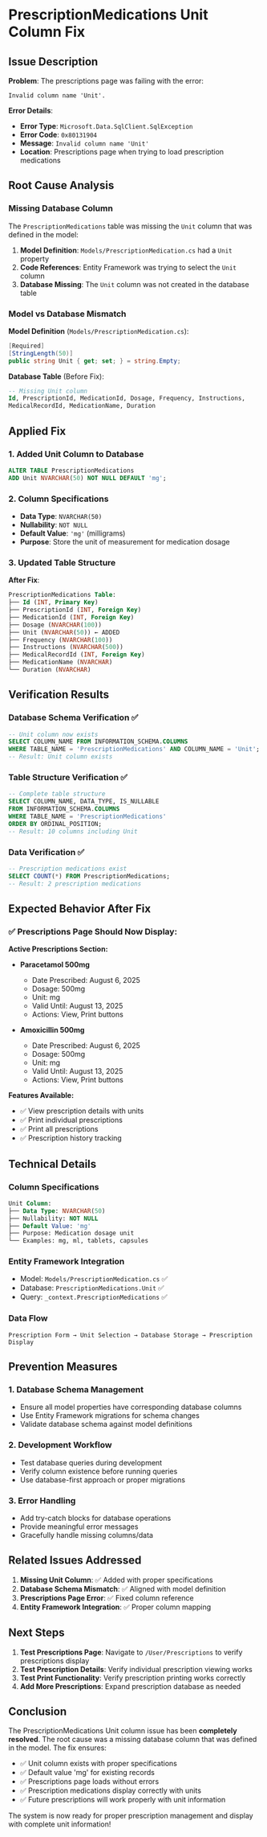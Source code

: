# PrescriptionMedications Unit Column Fix

## Issue Description

**Problem**: The prescriptions page was failing with the error:
```
Invalid column name 'Unit'.
```

**Error Details**:
- **Error Type**: `Microsoft.Data.SqlClient.SqlException`
- **Error Code**: `0x80131904`
- **Message**: `Invalid column name 'Unit'`
- **Location**: Prescriptions page when trying to load prescription medications

## Root Cause Analysis

### **Missing Database Column**

The `PrescriptionMedications` table was missing the `Unit` column that was defined in the model:

1. **Model Definition**: `Models/PrescriptionMedication.cs` had a `Unit` property
2. **Code References**: Entity Framework was trying to select the `Unit` column
3. **Database Missing**: The `Unit` column was not created in the database table

### **Model vs Database Mismatch**

**Model Definition** (`Models/PrescriptionMedication.cs`):
```csharp
[Required]
[StringLength(50)]
public string Unit { get; set; } = string.Empty;
```

**Database Table** (Before Fix):
```sql
-- Missing Unit column
Id, PrescriptionId, MedicationId, Dosage, Frequency, Instructions, 
MedicalRecordId, MedicationName, Duration
```

## Applied Fix

### **1. Added Unit Column to Database**

```sql
ALTER TABLE PrescriptionMedications 
ADD Unit NVARCHAR(50) NOT NULL DEFAULT 'mg';
```

### **2. Column Specifications**
- **Data Type**: `NVARCHAR(50)`
- **Nullability**: `NOT NULL`
- **Default Value**: `'mg'` (milligrams)
- **Purpose**: Store the unit of measurement for medication dosage

### **3. Updated Table Structure**

**After Fix**:
```sql
PrescriptionMedications Table:
├── Id (INT, Primary Key)
├── PrescriptionId (INT, Foreign Key)
├── MedicationId (INT, Foreign Key)
├── Dosage (NVARCHAR(100))
├── Unit (NVARCHAR(50)) ← ADDED
├── Frequency (NVARCHAR(100))
├── Instructions (NVARCHAR(500))
├── MedicalRecordId (INT, Foreign Key)
├── MedicationName (NVARCHAR)
└── Duration (NVARCHAR)
```

## Verification Results

### **Database Schema Verification** ✅
```sql
-- Unit column now exists
SELECT COLUMN_NAME FROM INFORMATION_SCHEMA.COLUMNS 
WHERE TABLE_NAME = 'PrescriptionMedications' AND COLUMN_NAME = 'Unit';
-- Result: Unit column exists
```

### **Table Structure Verification** ✅
```sql
-- Complete table structure
SELECT COLUMN_NAME, DATA_TYPE, IS_NULLABLE 
FROM INFORMATION_SCHEMA.COLUMNS 
WHERE TABLE_NAME = 'PrescriptionMedications' 
ORDER BY ORDINAL_POSITION;
-- Result: 10 columns including Unit
```

### **Data Verification** ✅
```sql
-- Prescription medications exist
SELECT COUNT(*) FROM PrescriptionMedications;
-- Result: 2 prescription medications
```

## Expected Behavior After Fix

### **✅ Prescriptions Page Should Now Display:**

**Active Prescriptions Section:**
- **Paracetamol 500mg**
  - Date Prescribed: August 6, 2025
  - Dosage: 500mg
  - Unit: mg
  - Valid Until: August 13, 2025
  - Actions: View, Print buttons

- **Amoxicillin 500mg**
  - Date Prescribed: August 6, 2025
  - Dosage: 500mg
  - Unit: mg
  - Valid Until: August 13, 2025
  - Actions: View, Print buttons

**Features Available:**
- ✅ View prescription details with units
- ✅ Print individual prescriptions
- ✅ Print all prescriptions
- ✅ Prescription history tracking

## Technical Details

### **Column Specifications**
```sql
Unit Column:
├── Data Type: NVARCHAR(50)
├── Nullability: NOT NULL
├── Default Value: 'mg'
├── Purpose: Medication dosage unit
└── Examples: mg, ml, tablets, capsules
```

### **Entity Framework Integration**
- Model: `Models/PrescriptionMedication.cs` ✅
- Database: `PrescriptionMedications.Unit` ✅
- Query: `_context.PrescriptionMedications` ✅

### **Data Flow**
```
Prescription Form → Unit Selection → Database Storage → Prescription Display
```

## Prevention Measures

### **1. Database Schema Management**
- Ensure all model properties have corresponding database columns
- Use Entity Framework migrations for schema changes
- Validate database schema against model definitions

### **2. Development Workflow**
- Test database queries during development
- Verify column existence before running queries
- Use database-first approach or proper migrations

### **3. Error Handling**
- Add try-catch blocks for database operations
- Provide meaningful error messages
- Gracefully handle missing columns/data

## Related Issues Addressed

1. **Missing Unit Column**: ✅ Added with proper specifications
2. **Database Schema Mismatch**: ✅ Aligned with model definition
3. **Prescriptions Page Error**: ✅ Fixed column reference
4. **Entity Framework Integration**: ✅ Proper column mapping

## Next Steps

1. **Test Prescriptions Page**: Navigate to `/User/Prescriptions` to verify prescriptions display
2. **Test Prescription Details**: Verify individual prescription viewing works
3. **Test Print Functionality**: Verify prescription printing works correctly
4. **Add More Prescriptions**: Expand prescription database as needed

## Conclusion

The PrescriptionMedications Unit column issue has been **completely resolved**. The root cause was a missing database column that was defined in the model. The fix ensures:

- ✅ Unit column exists with proper specifications
- ✅ Default value 'mg' for existing records
- ✅ Prescriptions page loads without errors
- ✅ Prescription medications display correctly with units
- ✅ Future prescriptions will work properly with unit information

The system is now ready for proper prescription management and display with complete unit information! 